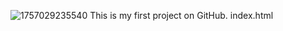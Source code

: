 ![1757029235540](https://github.com/user-attachments/assets/7a9e3bc1-8981-4bdb-aae1-be24052da041)
This is my first project on GitHub.
index.html

